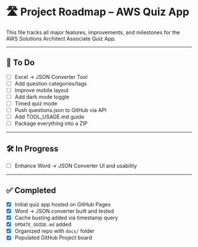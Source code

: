 # 🛣️ Project Roadmap – AWS Quiz App

This file tracks all major features, improvements, and milestones for the AWS Solutions Architect Associate Quiz App.

---

## 📌 To Do
- [ ] Excel → JSON Converter Tool
- [ ] Add question categories/tags
- [ ] Improve mobile layout
- [ ] Add dark mode toggle
- [ ] Timed quiz mode
- [ ] Push questions.json to GitHub via API
- [ ] Add TOOL_USAGE.md guide
- [ ] Package everything into a ZIP

---

## 🛠 In Progress
- [ ] Enhance Word → JSON Converter UI and usability

---

## ✅ Completed
- [x] Initial quiz app hosted on GitHub Pages
- [x] Word → JSON converter built and tested
- [x] Cache busting added via timestamp query
- [x] `UPDATE_GUIDE.md` added
- [x] Organized repo with `docs/` folder
- [x] Populated GitHub Project board
